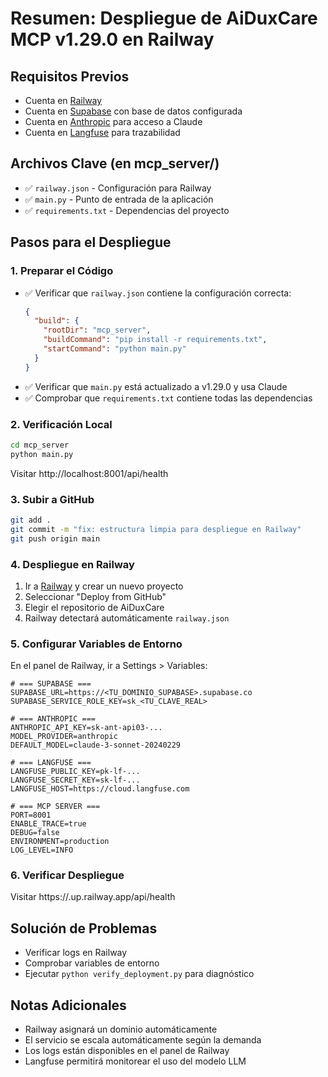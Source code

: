 # Resumen: Despliegue de AiDuxCare MCP v1.29.0 en Railway

## Requisitos Previos
- Cuenta en [Railway](https://railway.app/)
- Cuenta en [Supabase](https://supabase.com/) con base de datos configurada
- Cuenta en [Anthropic](https://www.anthropic.com/) para acceso a Claude
- Cuenta en [Langfuse](https://langfuse.com/) para trazabilidad

## Archivos Clave (en mcp_server/)
- ✅ `railway.json` - Configuración para Railway
- ✅ `main.py` - Punto de entrada de la aplicación
- ✅ `requirements.txt` - Dependencias del proyecto

## Pasos para el Despliegue

### 1. Preparar el Código
- ✅ Verificar que `railway.json` contiene la configuración correcta:
  ```json
  {
    "build": {
      "rootDir": "mcp_server",
      "buildCommand": "pip install -r requirements.txt",
      "startCommand": "python main.py"
    }
  }
  ```
- ✅ Verificar que `main.py` está actualizado a v1.29.0 y usa Claude
- ✅ Comprobar que `requirements.txt` contiene todas las dependencias

### 2. Verificación Local
```bash
cd mcp_server
python main.py
```
Visitar http://localhost:8001/api/health

### 3. Subir a GitHub
```bash
git add .
git commit -m "fix: estructura limpia para despliegue en Railway"
git push origin main
```

### 4. Despliegue en Railway
1. Ir a [Railway](https://railway.app/) y crear un nuevo proyecto
2. Seleccionar "Deploy from GitHub"
3. Elegir el repositorio de AiDuxCare
4. Railway detectará automáticamente `railway.json`

### 5. Configurar Variables de Entorno
En el panel de Railway, ir a Settings > Variables:

```
# === SUPABASE ===
SUPABASE_URL=https://<TU_DOMINIO_SUPABASE>.supabase.co
SUPABASE_SERVICE_ROLE_KEY=sk_<TU_CLAVE_REAL>

# === ANTHROPIC ===
ANTHROPIC_API_KEY=sk-ant-api03-...
MODEL_PROVIDER=anthropic
DEFAULT_MODEL=claude-3-sonnet-20240229

# === LANGFUSE ===
LANGFUSE_PUBLIC_KEY=pk-lf-...
LANGFUSE_SECRET_KEY=sk-lf-...
LANGFUSE_HOST=https://cloud.langfuse.com

# === MCP SERVER ===
PORT=8001
ENABLE_TRACE=true
DEBUG=false
ENVIRONMENT=production
LOG_LEVEL=INFO
```

### 6. Verificar Despliegue
Visitar https://<nombre-del-proyecto>.up.railway.app/api/health

## Solución de Problemas
- Verificar logs en Railway
- Comprobar variables de entorno
- Ejecutar `python verify_deployment.py` para diagnóstico

## Notas Adicionales
- Railway asignará un dominio automáticamente
- El servicio se escala automáticamente según la demanda
- Los logs están disponibles en el panel de Railway
- Langfuse permitirá monitorear el uso del modelo LLM 